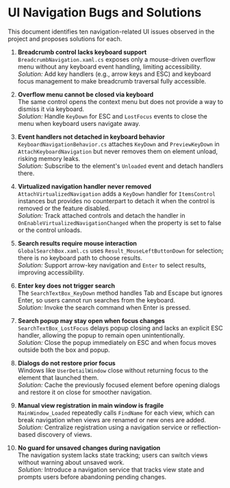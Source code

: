 # UI Navigation Bugs and Solutions

This document identifies ten navigation-related UI issues observed in the project and proposes solutions for each.

1. **Breadcrumb control lacks keyboard support**  
   `BreadcrumbNavigation.xaml.cs` exposes only a mouse-driven overflow menu without any keyboard event handling, limiting accessibility.  
   *Solution:* Add key handlers (e.g., arrow keys and ESC) and keyboard focus management to make breadcrumb traversal fully accessible.

2. **Overflow menu cannot be closed via keyboard**  
   The same control opens the context menu but does not provide a way to dismiss it via keyboard.  
   *Solution:* Handle `KeyDown` for ESC and `LostFocus` events to close the menu when keyboard users navigate away.

3. **Event handlers not detached in keyboard behavior**  
   `KeyboardNavigationBehavior.cs` attaches `KeyDown` and `PreviewKeyDown` in `AttachKeyboardNavigation` but never removes them on element unload, risking memory leaks.  
   *Solution:* Subscribe to the element's `Unloaded` event and detach handlers there.

4. **Virtualized navigation handler never removed**  
   `AttachVirtualizedNavigation` adds a `KeyDown` handler for `ItemsControl` instances but provides no counterpart to detach it when the control is removed or the feature disabled.  
   *Solution:* Track attached controls and detach the handler in `OnEnableVirtualizedNavigationChanged` when the property is set to false or the control unloads.

5. **Search results require mouse interaction**  
   `GlobalSearchBox.xaml.cs` uses `Result_MouseLeftButtonDown` for selection; there is no keyboard path to choose results.  
   *Solution:* Support arrow-key navigation and `Enter` to select results, improving accessibility.

6. **Enter key does not trigger search**  
   The `SearchTextBox_KeyDown` method handles Tab and Escape but ignores Enter, so users cannot run searches from the keyboard.  
   *Solution:* Invoke the search command when Enter is pressed.

7. **Search popup may stay open when focus changes**  
   `SearchTextBox_LostFocus` delays popup closing and lacks an explicit ESC handler, allowing the popup to remain open unintentionally.  
   *Solution:* Close the popup immediately on ESC and when focus moves outside both the box and popup.

8. **Dialogs do not restore prior focus**  
   Windows like `UserDetailWindow` close without returning focus to the element that launched them.  
   *Solution:* Cache the previously focused element before opening dialogs and restore it on close for smoother navigation.

9. **Manual view registration in main window is fragile**  
   `MainWindow_Loaded` repeatedly calls `FindName` for each view, which can break navigation when views are renamed or new ones are added.  
   *Solution:* Centralize registration using a navigation service or reflection-based discovery of views.

10. **No guard for unsaved changes during navigation**  
    The navigation system lacks state tracking; users can switch views without warning about unsaved work.  
    *Solution:* Introduce a navigation service that tracks view state and prompts users before abandoning pending changes.

